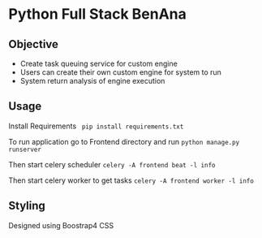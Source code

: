 # Python Full Stack BenAna

## Objective
- Create task queuing service for custom engine
- Users can create their own custom engine for system to run
- System return analysis of engine execution

## Usage

Install Requirements
``` pip install requirements.txt```

To run application go to Frontend directory and run
```python manage.py runserver```

Then start celery scheduler
```celery -A frontend beat -l info```

Then start celery worker to get tasks
```celery -A frontend worker -l info```

<!-- ## Insipiration -->

<!-- [Science Flask](https://github.com/danielhomola/science_flask "Science Flaks Web App Template") -->

## Styling
Designed using Boostrap4 CSS